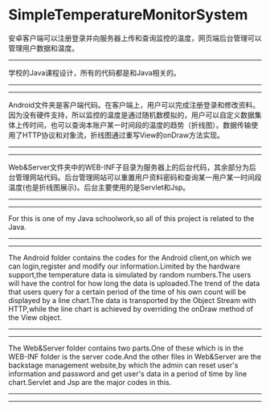 # SimpleTemperatureMonitorSystem
安卓客户端可以注册登录并向服务器上传和查询监控的温度，网页端后台管理可以管理用户数据和温度。
<hr/>
学校的Java课程设计，所有的代码都是和Java相关的。<hr/><hr/>
Android文件夹是客户端代码。在客户端上，用户可以完成注册登录和修改资料。因为没有硬件支持，所以监控的温度是通过随机数模拟的，用户可以自定义数据集体上传时间，也可以查询本账户某一时间段的温度的趋势（折线图）。数据传输使用了HTTP协议和对象流，折线图通过重写View的onDraw方法实现。<hr/><hr/>
Web&Server文件夹中的WEB-INF子目录为服务器上的后台代码，其余部分为后台管理网站代码。后台管理网站可以重置用户资料密码和查询某一用户某一时间段温度(也是折线图展示)。后台主要使用的是Servlet和Jsp。<hr/><hr/>

For this is one of my Java schoolwork,so all of this project is related to the Java.<hr/><hr/>
The Android folder contains the codes for the Android client,on which we can login,register and modify our information.Limited by the hardware support,the temperature data is simulated by random numbers.The users will have the control for how long the data is uploaded.The trend of the data that users query for a certain period of the time of his own count will be displayed by a line chart.The data is transported by the Object Stream with HTTP,while the line chart is achieved by overriding the onDraw method of the View object.<hr/><hr/>
The Web&Server folder contains two parts.One of these which is in the WEB-INF folder is the server code.And the other files in Web&Server are the backstage management website,by which the admin can reset user's information and password and get user's data in a period of time by line chart.Servlet and Jsp are the major codes in this. <hr/><hr/>
